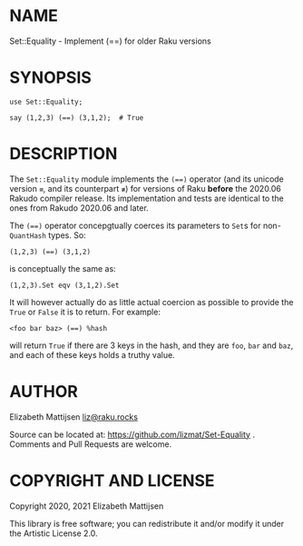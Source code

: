 NAME
====

Set::Equality - Implement (==) for older Raku versions

SYNOPSIS
========

    use Set::Equality;

    say (1,2,3) (==) (3,1,2);  # True

DESCRIPTION
===========

The `Set::Equality` module implements the `(==)` operator (and its unicode version `≡`, and its counterpart `≢`) for versions of Raku **before** the 2020.06 Rakudo compiler release. Its implementation and tests are identical to the ones from Rakudo 2020.06 and later.

The `(==)` operator concepgtually coerces its parameters to `Set`s for non-`QuantHash` types. So:

    (1,2,3) (==) (3,1,2)

is conceptually the same as:

    (1,2,3).Set eqv (3,1,2).Set

It will however actually do as little actual coercion as possible to provide the `True` or `False` it is to return. For example:

    <foo bar baz> (==) %hash

will return `True` if there are 3 keys in the hash, and they are `foo`, `bar` and `baz`, and each of these keys holds a truthy value.

AUTHOR
======

Elizabeth Mattijsen <liz@raku.rocks>

Source can be located at: https://github.com/lizmat/Set-Equality . Comments and Pull Requests are welcome.

COPYRIGHT AND LICENSE
=====================

Copyright 2020, 2021 Elizabeth Mattijsen

This library is free software; you can redistribute it and/or modify it under the Artistic License 2.0.

